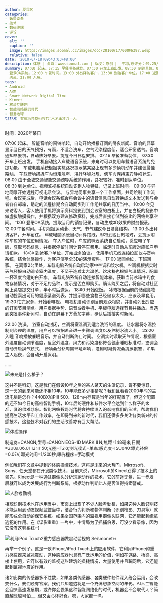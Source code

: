 ```yaml
---
author: 夏昆冈
categories:
- 数码设备
- 技术
- 数码终端
- 评论
cover:
  alt: ''
  caption: ''
  image: https://images.soomal.cc/images/doc/20100717/00006397.webp
  relative: false
date: '2010-07-18T09:43:03+08:00'
description: 体感 | 源自：www.soomal.com | 版权：原创 |  平均/总评分：09.25/37
summary: 07:00 起床。07:15 早餐准备就位。07:30 开车上班出发。08:30 到达单位。09:00 开始会议。10:00 会见来访客人。11:00
  登录OA系统。12:00 午餐时间。13:00 外出拜访客户。13:30 到达客户单位。17:00 返回单位，下班回家。18:00 开始做饭。19:30 看电视。22:00
  洗澡。23:00 入睡。
tags:
- Android
- ARM
- Smart Network Digital Time
- Kinect
- 移动互联网
- 智能网络数码时代
- 智慧地球
title: 智能网络数码时代:未来生活的一天
---
```


时间：2020年某日



07:00 起床。
智能音响的闹铃响起，自动开始播报订阅的隔夜新闻。音响的屏幕显示当日的天气预报，有雨，不适合洗车，空气污染程度低，适合开窗透气。音响通知早餐机，自动热好早餐。提醒今日日程安排。
07:15 早餐准备就位。
07:30 开车上班出发。
手机自动接入车载语音系统，来电时可以使用车载语音系统的免提功能。
车载电脑系统根据实施路况提示某某路上现有多少辆机动车并建议最佳路线。
车载音响捕捉车内恒定噪声，进行降噪处理，使车内保持更安静的状态。
08:00 由于全城交通智能交通疏导系统的作用，路况较好，准时到达单位。
08:30 到达单位。视频监视系统自动识别人物特征，记录上班时间。
09:00 与异地同事开始远程可视电话会议。
与异地同事共享一个工作桌面，共同绘制工作流程。会议完成后，电话会议系统会将会议中的语音信息自动转换成文本发送到与会者各自邮箱，确定的流程排期会自动同步到工作组共享的日历当中。
10:00 
会见来访客人，客人使用手机将演示资料投影到到会议室的白板上，并在白板的投影中做虚拟触摸操作，并根据双方建议修改资料，完成后直接存储到彼此的网络共享空间。
11:00 登录OA系统，提取当月的销售记录，自动生成3D效果的财务报表。
12:00 午餐时间。手机根据运动量、天气、节气建议今日膳食结构。
13:00 外出拜访客户，开车前往。
车载电脑系统自动计算路线，即将到达目的地时，会提示附件车库的车位使用情况。
车入车位时，车库的咪表系统自动启动，感应电子车牌，获取号码信息，并根据停留时间计算停车费用。临走时自动从车牌对应账户申请扣款。
13:30 到达客户单位，开始业务洽谈。
使用手机无线连接投影仪与音响系统，结合体感操作，为客户演示全3D的演示资料。
17:00 返回单位，下班回家。
在离家2公里处，车载电脑系统自动启动家中空调和饮水机。空调机根据实时天气预报自动调节室内温度，不至于造成太大温差。饮水机也根据气温情况，配置一杯温度合适的白开水。
车载电脑系统自动连接智能冰箱，获取当前冰箱中的食物存储情况，对于不足的品种，提示是否立即购买。确认购买之后，将自动对社区网上菜店提交订单，半小时后送达。
18:00 开始做饭。
冰箱根据当前的储藏食物自动搜索出可用的健康菜谱列表，并提示哪些食物已经储存太久，应该及早食用。
19:30 忙完家务，开始看电视。
电视机自动识别当前观众相貌，并自动列出对应的订阅节目清单。用户根据手势、语音或者手机、平板电脑选择节目并播放。当遇到突发事件新闻时，自动在屏幕下方叠加字幕，确认后插播实时新闻。

22:00 洗澡。
浴室自动封闭，空调将室温调到适合洗浴的温度。
热水器将水温控制到合理的温度，用户可以根据语音进一步微调温度以及控制水流大小。
23:00 入睡
音响播放催眠音乐，并自动判断终止时间。
空调实时读取天气情况，根据室外温度自动调节温度，但室外温度、风力和污染度都符合健康睡眠标准时，空调会自动开启换气模式。
音响会分析周围环境声响，遇到可疑情况会提示报警，如果主人起夜，会自动开启照明。

……



![未来是什么样子？](https://images.soomal.cc/images/doc/20100717/00006397.webp)



这并不是科幻，这是我们在假设10年之后的某人某天的生活记录，请不要惊讶，这一天的到来可能还不用10年。10年能做多少事情呢？我们且看看2000年时的主流电脑是怎样？440BX加PIII 500、128m内存算是当年的好配置了。但这个配置的还不如今日的高档智能手机，10年后的硬件和软件水平会达到什么样子的水准，真的很难想象。智能网络数码时代将会持续深入的影响我们的生活，帮助我们提高生活水平和工作效率。在即将到来的新时代，我们还得多多关注各类新兴的传感技术，这些技术对我们的生活改善亦有巨大帮助。



![体感操作](https://images.soomal.cc/images/doc/20100715/00006367.webp)

制造商=CANON;型号=CANON EOS-1D MARK II N;焦距=148毫米;日期=2009.06.01 12:11:50;光圈=F2.8;测光模式=单点;感光度=ISO640;曝光补偿=0.0EV;曝光时间=1/200秒;曝光程序=手动模式



例如我们在文章中提到的体感操控技术。这将是未来的大热门，Microsoft、Sony、任天堂都在开发类似技术，目前来说，Microsoft的Kinect获得了技术上的领先。Kinect是一种通过摄像头分析玩家动作的技术，它的前途无量，进一步发展就可以成为发展成行为判断系统，根据动作判断此人是否值得持续警戒。



![人脸考勤机](https://images.soomal.cc/images/doc/20100715/00006368.webp)



相貌识别技术也在运用当中，市面上出现了不少人脸考勤机，如果这种人脸识别技术能运用到动态视频监控当中，结合行为判断和物体判断（识别枪支、刀具等）就能形成全自动的保安系统。如果全国范围内的监视用摄像头联网，它还能起到缉拿逃犯的作用。在《谍影重重》一片中，中情局为了抓捕伯恩，可没少看录像，因为它没有这套系统:-)



![利用iPod Touch2重力感应器做震动监视的 Seismoneter](https://images.soomal.cc/images/doc/20100715/00006369.webp)



再举一个例子。这是一款iPhone/iPod Touch上的应用软件，它利用iPhone的重力感应器来监视震动，这种感应器也具有广泛运用的价值，例如在道路、桥梁、高楼上使用，它可以有效的监视这些建筑的损耗情况，大量使用并且联网后，它还能起到监视地震的作用。



诸如此类的传感器多不胜数，如果各类传感器、各类硬件软件深入结合运用，会改变什么，我们没有答案。我们只知道这将是一个充满想象空间的年代。AI人工智能会迎来高速发展期，或许你会畏惧这种智能网络化的时代，机器会不会取代人？简直越想越可怕……但又会心怀好奇。嗯，大家都一样。